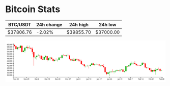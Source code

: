 # Bitcoin Stats

BTC/USDT|24h change|24h high|24h low|
|---|---|---|---|
|$37806.76|-2.02%|$39855.70|$37000.00|

<img src="./chart.svg">
